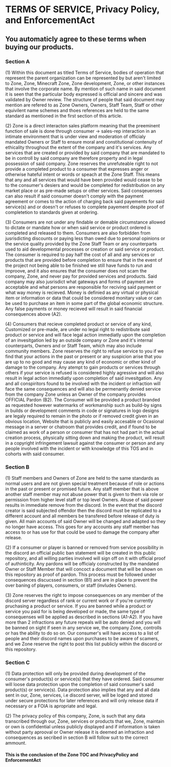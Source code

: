 # TERMS OF SERVICE, Privacy Policy, and EnforcementAct
## You automaticly agree to these terms when buying our products.
 
### Section A

(1) Within this document as titled Terms of Service, bodies of operation that represent the parent organization can be represented by but aren't limited to Zone, Zone, Minecraft Zone, Zone development, Zone, or other instances that involve the corporate name. By mention of such name in said document it is seen that the particular body expressed is official and sincere and was validated by Owner
review. The structure of people that said document may mention are refered to as Zone Owners, Owners, Staff Team, Staff or other equivilent name schemes and thoes references are held to the same standard as mentioned in the first section of this article. 

(2) Zone is a direct interacton sales platform meaning that the preeminent function of sale is done through consumer -> sales-rep interaction in an intimate environment that is under view and moderation of officialy mandated Owners or Staff to ensure moral and constitutional contenuity of ethicality throughout the extent of the company and it's services. Any services that are created or provided by said company that are mandated to be in controll by said company are therefore property and in legal possession of said company. Zone reserves the unrefuteable right to not provide a completed product to a consumer that expresses anger or otherwise hateful intent or words or speach at the Zone Staff. This means that any and all services that would have been provided would cease to be to the consumer's desiers and would be completed for redistribution on any market place or as pre-made setups or other services. Said consqeuenses can also result if said consumer doesn't comply with the payment agreement or comes to the action of charging back said payements for said service(s) and or doesn't or refuses to complete payement despite proof of completetion to standards given at ordering. 

(3) Consumers are not under any findable or demable circumstance allowed to dictate or mandate how or when said service or product ordered is completed and released to them. Consumers are also forbidden from jusrisdicting discounts or paying less than owed due to personal opinions or the service quality provided by the Zone Staff Team or any counterparts used to aid developmental processes or creation or said service or product. The consumer is required to pay half the cost of all and any services or products that are provided before completion to ensure that in the event of the project not being able to be finished we still have funds to run and improove, and it also ensures that the consumer does not scam the company, Zone, and never pay for provided services and products. Said company may also jusrisdict what gateways and forms of payment are acceptable and what persons are responsible for reciving said payment or what way money is recieved. Money is definied as any virtual or physical item or information or data that could be considered monitary value or can be used to purchase an item in some part of the global economic structure. Any false payments or money recieved will result in said financial consequences above (A2).

(4) Consumers that recieve completed product or service of any kind, Customized or pre-made, are under no legal right to redistribute said product or service and will face legal action immediatly upon the completion of an invesitgation led by an outside company or Zone and it's internal counterparts, Owners and or Staff Team, which may also include community members. Zone reserves the right to refuse service to you if we find that your actions in the past or present or any suspicion arise that you are up to no good and may cause any kind of economic or other kind of damage to the company. Any atempt to gain products or services through others if your service is refused is considered highly agressive and will also result in legal action immediatly upon completion of said invesitgation. Any and all conspiritors found to be involved with the incident or infraction will face the same consequences and will also be permenantly denied service from the company Zone unless an Owner of the company provides OFFICIAL Pardon (B2). The Consumer will be provided a product branded as requested however watermarks of workmanship such as build-by signs in builds or development comments in code or signatures in logo designs are legaly required to remain in the photo or if removed credit given in an obvious location, Website that is publicly and easily accesable or Ocasional message in a server or chatroom that provides credit, and if found to be claimed as work of a person or consumer that has not had part in the actual creation process, physically sitting down and making the product, will result in a copyright infringement lawsuit against the consumer or person and any people involved with the incident or with knowledge of this TOS and in cohorts with said consumer.

### Section B

(1) Staff members and Owners of Zone are held to the same standards as normal users and are not given special treatment because of role or actions in the past or present or promised future. Any staff member that is above another staff member may not abuse power that is given to them via role or permission from higher level staff or top level Owners. Abuse of said power results in immediate remove from the discord. In the event that the discord creator is said subjected offendor then the discord must be replicated to a different account and all members be transfered before release of duty is given. All main accounts of said Owner will be changed and adapted so they no longer have access. This goes for any accounts any staff member has access to or has use for that could be used to damage the company after release.


(2) If a consumer or player is banned or removed from service possibility in the discord an official public ban statement will be created in this public repository, and all willing parties involved will sign off on it with official proof of authinticity. Any pardons will be officialy constructed by the mandated Owner or Staff Member that will concoct a document that will be shown on this repository as proof of pardon. This process must be followed under consequences discucssed in section (B1) and are in place to prevent the over baning of players, consumers, or staff (invludes Owners).

(3) Zone reserves the right to impose consequences on any member of the discord server regardless of rank or current work or if you're currently pruchasing a product or service. If you are banned while a product or service you paid for is being developed or made, the same type of consequenses will be applied as described in sections (A1-A2). If you have more than 2 infractions any future repeals will be auto denied and you will be banned on sight if seen in any service we, the company Zone, controlls or has the ability to do so on.
Our consumer's will have access to a list of people and their discord names upon purchases to be aware of scamers, and we Zone reserve the right to post this list publicly within the discord or this repository.

### Section C

(1) Data protection will only be provided during development of the consumer's product(s) or service(s) that they have ordered. Said consumer will loose data protection upon the completion of said consumer's said  product(s) or service(s). Data protection also implies that any and all data sent in our, Zone, services, i.e discord server, will be loged and stored under secure protections for later references and will only release data if necessary or a FOIA is apropriate and legal.

(2) The privacy policy of this company, Zone, is such that any data transcribed through our, Zone, services or products that we, Zone, maintain or own is confidential unless publicly displayed and if information is taken without party aprooval or Owner release it is deemed an infraction and consequences as secribed in section B will follow suit to the correct ammount. 


#### This is the conclusion of the Zone TOC and PrivacyPolicy and EnforcementAct
